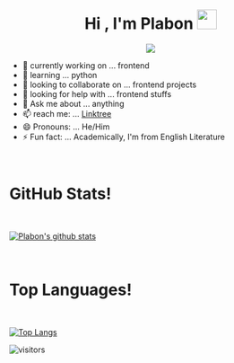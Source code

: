 <h1 align="center">Hi , I'm Plabon <img src="https://media.giphy.com/media/hvRJCLFzcasrR4ia7z/giphy.gif" width="35"></h1>
<p align="center">
  <a href="https://github.com/DenverCoder1/readme-typing-svg"><img src="https://readme-typing-svg.herokuapp.com?lines=Computer+Science+Student;Full+Stack+Web+Developer;DS%20|%20AI%20|%20ML%20Enthusiast;Graphic%20Designer;Always%20learning%20new%20things&center=true&width=500&height=50"></a>
</p>

- 🔭 currently working on ... frontend  
- 🌱 learning ... python
- 👯 looking to collaborate on ... frontend projects
- 🤔 looking for help with ... frontend stuffs
- 💬 Ask me about ... anything
- 📫 reach me: ... [Linktree](https://linktr.ee/noncsdude)
- 😄 Pronouns: ... He/Him
- ⚡ Fun fact: ... Academically, I'm from English Literature

<Br>
<h1>GitHub Stats!</h1>
<Br>
  
[![Plabon's github stats](https://github-readme-stats.vercel.app/api?username=plabonkumersarker&show_icons=true&theme=merko)](https://github.com/plabonkumersarker/github-readme-stats) 
  
<Br>
<h1>Top Languages!</h1>
<Br>
  
[![Top Langs](https://github-readme-stats.vercel.app/api/top-langs/?username=apoorvtyagi&layout=compact&text_color=daf7dc&bg_color=151515)](https://github.com/plabonkumersarker/github-readme-stats)
  
  
![visitors](https://visitor-badge.laobi.icu/badge?page_id=plabonkumersarker.plabonkumersarker)
